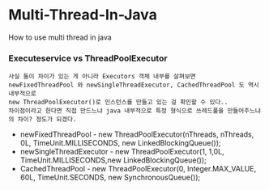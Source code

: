 # Multi-Thread-In-Java
How to use multi thread in java

### Executeservice vs ThreadPoolExecutor
```
사실 둘이 차이가 있는 게 아니라 Executors 객체 내부를 살펴보면 
newFixedThreadPool 와 newSingleThreadExecutor, CachedThreadPool 도 역시 내부적으로 
new ThreadPoolExecutor()로 인스턴스를 만들고 있는 걸 확인할 수 있다.. 
차이점이라고 한다면 직접 만드느냐 java 내부적으로 특정 형식으로 쓰레드풀을 만들어주느냐의 차이? 정도가 되겠다.
```

* newFixedThreadPool - new ThreadPoolExecutor(nThreads, nThreads, 0L, TimeUnit.MILLISECONDS, new LinkedBlockingQueue());
* newSingleThreadExecutor - new ThreadPoolExecutor(1, 1,0L, TimeUnit.MILLISECONDS,new LinkedBlockingQueue());
* CachedThreadPool - new ThreadPoolExecutor(0, Integer.MAX_VALUE, 60L, TimeUnit.SECONDS, new SynchronousQueue());
